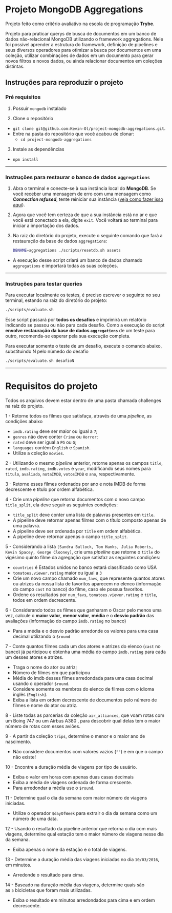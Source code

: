 
# Projeto MongoDB Aggregations

Projeto feito como critério avaliativo na escola de programação **Trybe**.

Projeto para praticar querys de busca de documentos em um banco de dados não-relacional MongoDB utilizando o framework aggregations. Nele foi possível aprender a estrutura do framework, definição de pipelines e seus diversos operadores para otimizar a busca por documentos em uma coleção, utilizar combinações de dados em um documento para gerar novos filtros e novos dados, ou ainda relacionar documentos em coleções distintas.

## Instruções para reproduzir o projeto

### Pré requisitos

1. Possuir `mongodb` instalado

2. Clone o repositório
  * `git clone git@github.com:Kevin-Ol/project-mongodb-aggregations.git`.
  * Entre na pasta do repositório que você acabou de clonar:
    * `cd project-mongodb-aggregations`

3. Instale as dependências
  * `npm install`

---

### Instruções para restaurar o banco de dados `aggregations`

1. Abra o terminal e conecte-se à sua instância local do **MongoDB**. Se você receber uma mensagem de erro com uma mensagem como ***Connection refused***, tente reiniciar sua instância ([veja como fazer isso aqui](https://app.betrybe.com/course/back-end/introducao-ao-mongodb/mongodb-introducao/d396e5a2-d5c9-4f3a-b723-1a1d3ea06b3d/conteudos/b9646f17-77fc-401e-bab5-421fdc37428e/conectando/f63aa7aa-ac8f-4253-bf76-7fc71e4eac5a?use_case=side_bar)).

2. Agora que você tem certeza de que a sua instância está no ar e que você está conectado a ela, digite `exit`. Você voltará ao terminal para iniciar a importação dos dados.

3. Na raiz do diretório do projeto, execute o seguinte comando que fará a restauração da base de dados `aggregations`:
    ```sh
    DBNAME=aggregations ./scripts/resetdb.sh assets
    ```

  * A execução desse script criará um banco de dados chamado `aggregations` e importará todas as suas coleções.

---

### Instruções para testar queries

Para executar localmente os testes, é preciso escrever o seguinte no seu terminal, estando na raiz do diretório do projeto:
```sh
./scripts/evaluate.sh
```

Esse script passará por **todos os desafios** e imprimirá um relatório indicando se passou ou não para cada desafio. Como a execução do script **envolve restauração da base de dados `aggregations`** de um teste para outro, recomenda-se esperar pela sua execução completa.

Para executar somente o teste de um desafio, execute o comando abaixo, substituindo N pelo númedo do desafio

```sh
./scripts/evaluate.sh desafioN
```

---

# Requisitos do projeto

Todos os arquivos devem estar dentro de uma pasta chamada challenges na raíz do projeto.

1 - Retorne todos os filmes que satisfaça, através de uma  _pipeline_, as condições abaixo

* `imdb.rating` deve ser maior ou igual a `7`;
* `genres` não deve conter `Crime` ou `Horror`;
* `rated` deve ser igual a `PG` ou `G`;
* `languages` contém `English` e `Spanish`.
* Utilize a coleção `movies`.

2 - Utilizando o mesmo _pipeline_ anterior, retorne apenas os campos `title`, `rated`, `imdb.rating`, `imdb.votes` e `year`, modificando seus nomes para `titulo`, `avaliado`, `notaIMDB`, `votosIMDB` e `ano`, respectivamente.


3 - Retorne esses filmes ordenados por ano e nota IMDB de forma decrescente e título por ordem alfabética.

4 - Crie uma _pipeline_ que retorna documentos  com o novo campo `title_split`, ela deve seguir as seguintes condições:

- `title_split` deve conter uma lista de palavras presentes em `title`.
- A pipeline deve retornar apenas filmes com o título composto apenas de uma palavra.
- A pipeline deve ser ordenada por `title` em ordem alfabética.
- A pipeline deve retornar apenas o campo `title_split`.

5 - Considerando a lista `[Sandra Bullock, Tom Hanks, Julia Roberts, Kevin Spacey, George Clooney]`, crie uma _pipeline_ que retorne o `title` do vigésimo quinto filme da agregação que satisfaz as seguintes condições:

- `countries` é Estados unidos no banco estará classificado como USA
- `tomatoes.viewer.rating` maior ou igual a `3`
-  Crie um novo campo chamado `num_favs`, que represente quantos atores ou atrizes da nossa lista de favoritos aparecem no elenco (informação do campo `cast` no banco) do filme, caso ele possua favoritos.
- Ordene os resultados por `num_favs`, `tomatoes.viewer.rating` e `title`, todos em ordem decrescente.

6 - Considerando todos os filmes que ganharam o Oscar pelo menos uma vez, calcule o **maior valor**, **menor valor**, **média** e o **desvio padrão** das avaliações (informação do campo `imdb.rating` no banco)

- Para a média e o desvio padrão arredonde os valores para uma casa decimal utilizando o `$round`

7 - Conte quantos filmes cada um dos atores e atrizes do elenco (`cast` no banco) já participou e obtenha uma média do campo `imdb.rating` para cada um desses atores e atrizes.

- Traga o nome do ator ou atriz;
- Número de filmes em que participou
- Média do imdb desses filmes arredondada para uma casa decimal usando o operador `$round`.
- Considere somente os membros do elenco de filmes com o idioma inglês (`English`). 
- Exiba a lista em ordem decrescente de documentos pelo número de filmes e nome do ator ou atriz.

8 - Liste todas as parcerias da coleção `air_alliances`, que voam rotas com um Boing 747 ou um Airbus A380 , para descobrir qual delas tem o maior número de rotas com esses aviões.

9 - A partir da coleção `trips`, determine o menor e o maior ano de nascimento. 

- Não considere documentos com valores vazios (`""`) e em que o campo não existe!

10 - Encontre a duração média de viagens por tipo de usuário. 

- Exiba o valor em horas com apenas duas casas decimais 
- Exiba a média de viagens ordenada de forma crescente. 
- Para arredondar a média use o `$round`.

11 - Determine qual o dia da semana com maior número de viagens iniciadas.

- Utilize o operador `$dayOfWeek` para extrair o dia da semana como um número de uma data.

12 - Usando o resultado da pipeline anterior que retorna o dia com mais viagens, determine qual estação tem o maior número de viagens nesse dia da semana.

- Exiba apenas o nome da estação e o total de viagens.

13 - Determine a duração média das viagens iniciadas no dia `10/03/2016`, em minutos.

- Arredonde o resultado para cima.

14 - Baseado na duração média das viagens, determine quais são as `5` bicicletas que foram mais utilizadas. 

- Exiba o resultado em minutos arredondados para cima e em ordem decrescente.
